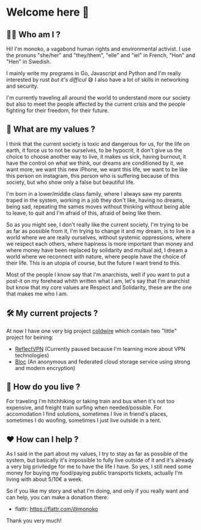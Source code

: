 # Welcome here 👋
## 🏳️‍🌈 Who am I ?

Hi! I'm monoko, a vagabond human rights and environmental activist.
I use the pronuns "she/her" and "they/them", "elle" and "iel" in French, "Hon" and "Hen" in Swedish.

I mainly write my programs in Go, Javascript and Python and I'm really interested by rust *but it's difficul* 😅
I also have a lot of skills in networking and security.

I'm currently traveling all around the world to understand more our society but also to meet the people affected by the current crisis and the people fighting for their freedom, for their future.

## 🏴 What are my values ?

I think that the current society is toxic and dangerous for us, for the life on earth, it force us to not be ourselves, to be hypocrit, it don't give us the choice to choose another way to live, it makes us sick, having burnout, it have the control on what we think, our dreams are conditioned by it, we want more, we want this new iPhone, we want this life, we want to be like this person on instagram, this person who is suffering because of this society, but who show only a false but beautiful life.

I'm born in a lower/middle class family, where I always saw my parents traped in the system, working in a job they don't like, having no dreams, being sad, repeating the sames moves without thinking without being able to leave, to quit and I'm afraid of this, afraid of being like them.

So as you might see, I don't really like the current society, I'm trying to be as far as possible from it, I'm trying to change it and my dream, is to live in a world where we are really ourselves, without systemic oppressions, where we respect each others, where hapiness is more important than money and where money have been replaced by solidarity and multual aid, I dream a world where we reconnect with nature, where people have the choice of their life. This is an utopia of course, but the future I want trend to this.

Most of the people I know say that I'm anarchists, well if you want to put a post-it on my forehead whith written what I am, let's say that I'm anarchist but know that my core values are Respect and Solidarity, these are the one that makes me who I am.

## 🛠️ My current projects ?

At now I have one very big project [coldwire](https://github.com/coldwireorg) which contain two "little" project for beining:
- [ReflectVPN](https://github.com/coldwireorg/reflect-server) (Currently paused because I'm learning more about VPN technologies)
- [Bloc](https://github.com/coldwireorg/bloc) (An anonymous and federated cloud storage service using strong and modern encryption)

## 🌱 How do you live ?

For traveling I'm hitchhiking or taking train and bus when it's not too expensive, and freight train surfing when needed/possible.
For accomodation I find solutions, sometimes I live in friend's places, sometimes I do woofing, sometimes I just live outside in a tent.

## ❤️ How can I help ?

As I said in the part about my values, I try to stay as far as possible of the system, but basically it's impossible to fully live outside of it and it's already a very big priviledge for me to have the life I have. So yes, I still need some money for buying my food/paying public transports tickets, actually I'm living with about 5/10€ a week.

So if you like my story and what I'm doing, and only if you really want and can help, you can make a donation there:
- flattr: https://flattr.com/@monoko

Thank you very much!
